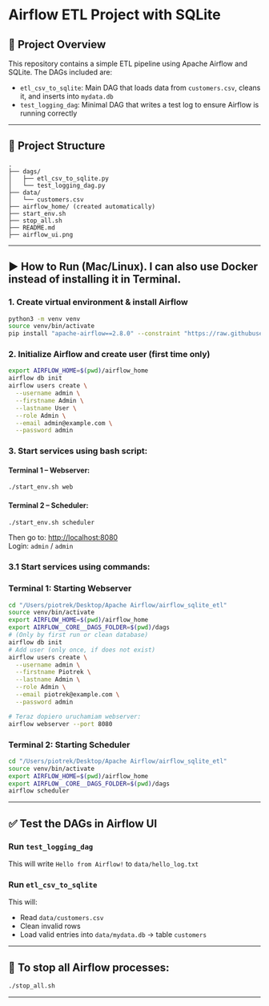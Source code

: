 # Airflow ETL Project with SQLite

## 🔧 Project Overview

This repository contains a simple ETL pipeline using Apache Airflow and SQLite. The DAGs included are:

- `etl_csv_to_sqlite`: Main DAG that loads data from `customers.csv`, cleans it, and inserts into `mydata.db`
- `test_logging_dag`: Minimal DAG that writes a test log to ensure Airflow is running correctly

---

## 📁 Project Structure

```
.
├── dags/
│   ├── etl_csv_to_sqlite.py
│   └── test_logging_dag.py
├── data/
│   └── customers.csv
├── airflow_home/ (created automatically)
├── start_env.sh
├── stop_all.sh
├── README.md
├── airflow_ui.png
```

---

## ▶️ How to Run (Mac/Linux). I can also use Docker instead of installing it in Terminal. 

### 1. Create virtual environment & install Airflow

```bash
python3 -m venv venv
source venv/bin/activate
pip install "apache-airflow==2.8.0" --constraint "https://raw.githubusercontent.com/apache/airflow/constraints-2.8.0/constraints-3.9.txt"
```

### 2. Initialize Airflow and create user (first time only)

```bash
export AIRFLOW_HOME=$(pwd)/airflow_home
airflow db init
airflow users create \
  --username admin \
  --firstname Admin \
  --lastname User \
  --role Admin \
  --email admin@example.com \
  --password admin
```

### 3. Start services using bash script:

#### Terminal 1 – Webserver:
```bash
./start_env.sh web
```

#### Terminal 2 – Scheduler:
```bash
./start_env.sh scheduler
```

Then go to: [http://localhost:8080](http://localhost:8080)  
Login: `admin` / `admin`


### 3.1 Start services using commands:

### Terminal 1: Starting Webserver

```bash
cd "/Users/piotrek/Desktop/Apache Airflow/airflow_sqlite_etl"
source venv/bin/activate
export AIRFLOW_HOME=$(pwd)/airflow_home
export AIRFLOW__CORE__DAGS_FOLDER=$(pwd)/dags
# (Only by first run or clean database)
airflow db init
# Add user (only once, if does not exist)
airflow users create \
  --username admin \
  --firstname Piotrek \
  --lastname Admin \
  --role Admin \
  --email piotrek@example.com \
  --password admin

# Teraz dopiero uruchamiam webserver:
airflow webserver --port 8080
```

### Terminal 2: Starting Scheduler

```bash
cd "/Users/piotrek/Desktop/Apache Airflow/airflow_sqlite_etl"
source venv/bin/activate
export AIRFLOW_HOME=$(pwd)/airflow_home
export AIRFLOW__CORE__DAGS_FOLDER=$(pwd)/dags
airflow scheduler
```

---

## ✅ Test the DAGs in Airflow UI 

### Run `test_logging_dag`
This will write `Hello from Airflow!` to `data/hello_log.txt`

### Run `etl_csv_to_sqlite`
This will:
- Read `data/customers.csv`
- Clean invalid rows
- Load valid entries into `data/mydata.db` → table `customers`

---

## 🛑 To stop all Airflow processes:

```bash
./stop_all.sh
```

---

